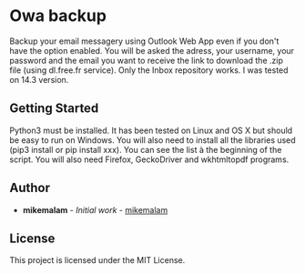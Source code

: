 # Owa backup

Backup your email messagery using Outlook Web App even if you don't have the option enabled.
You will be asked the adress, your username, your password and the email you want to receive the link to download the .zip file (using dl.free.fr service).
Only the Inbox repository works.
I was tested on 14.3 version.

## Getting Started

Python3 must be installed. It has been tested on Linux and OS X but should be easy to run on Windows. 
You will also need to install all the libraries used (pip3 install or pip install xxx). You can see the list à the beginning of the script. 
You will also need Firefox, GeckoDriver and wkhtmltopdf programs.

## Author

* **mikemalam** - *Initial work* - [mikemalam](https://github.com/mikemalam)

## License

This project is licensed under the MIT License.

